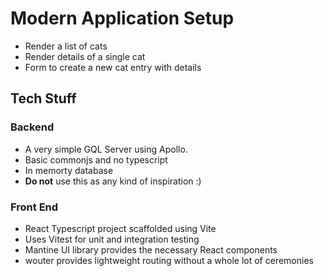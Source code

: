 # Modern Application Setup

- Render a list of cats
- Render details of a single cat
- Form to create a new cat entry with details

## Tech Stuff

### Backend

- A very simple GQL Server using Apollo.
- Basic commonjs and no typescript
- In memorty database
- **Do not** use this as any kind of inspiration :)

### Front End

- React Typescript project scaffolded using Vite
- Uses Vitest for unit and integration testing
- Mantine UI library provides the necessary React components
- wouter provides lightweight routing without a whole lot of ceremonies
